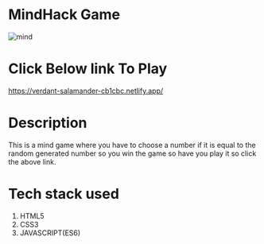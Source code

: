 # MindHack Game



![mind](https://user-images.githubusercontent.com/89854060/175661023-63464bfb-4dcd-4a06-a271-8c960c6f5df9.svg)

# Click Below link To Play
https://verdant-salamander-cb1cbc.netlify.app/

# Description
This is a mind game where you have to choose a number if it is equal to the random generated number so you win the game so have you play it so click the above link.

# Tech stack used
1) HTML5
2) CSS3
3) JAVASCRIPT(ES6)
